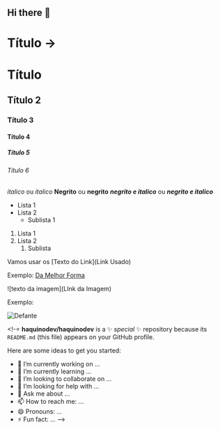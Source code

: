 ## Hi there 👋

<!--Cabeçalhos-->
# Título -> <h1>Título</h1>
## Título 2
### Título 3
#### Título 4
##### Título 5
###### Título 6

<!--Italico e Negrito-->
*italico* ou _italico_
**Negrito** ou __negrito__
___negrito e italico___ ou ***negrito e italico***

<!--LIstas e Sublistas-->
- Lista 1
- Lista 2
  - Sublista 1

1. Lista 1
2. Lista 2
   1. Sublista

<!--Links-->
Vamos usar os [Texto do Link](Link Usado)

Exemplo: [Da Melhor Forma](https://uploads.polemicaparaiba.com.br/2025/03/BRQvBB7y-WhatsApp-Image-2025-02-25-at-17.35.46-696x437-1.webp)


<!--Inserir Imagem-->
![texto da imagem](LInk da Imagem)

Exemplo:

![Defante](https://uploads.diariodopara.com.br/2024/02/diogo-defante-1068x1335.jpg)



<!-=
**haquinodev/haquinodev** is a ✨ _special_ ✨ repository because its `README.md` (this file) appears on your GitHub profile.

Here are some ideas to get you started:

- 🔭 I’m currently working on ...
- 🌱 I’m currently learning ...
- 👯 I’m looking to collaborate on ...
- 🤔 I’m looking for help with ...
- 💬 Ask me about ...
- 📫 How to reach me: ...
- 😄 Pronouns: ...
- ⚡ Fun fact: ...
-->
